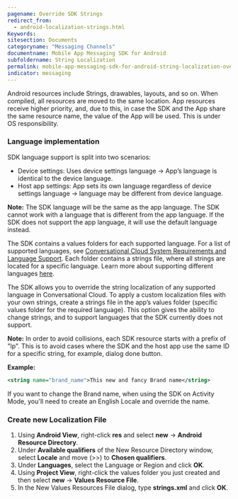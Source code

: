 ```yaml
---
pagename: Override SDK Strings
redirect_from:
  - android-localization-strings.html
Keywords:
sitesection: Documents
categoryname: "Messaging Channels"
documentname: Mobile App Messaging SDK for Android
subfoldername: String Localization
permalink: mobile-app-messaging-sdk-for-android-string-localization-override-sdk-strings.html
indicator: messaging
---
```


Android resources include Strings, drawables, layouts, and so on. When compiled, all resources are moved to the same location. App resources receive higher priority, and, due to this, in case the SDK and the App share the same resource name, the value of the App will be used. This is under OS responsibility.

### Language implementation

SDK language support is split into two scenarios:

- Device settings: Uses device settings language → App’s language is identical to the device language.
- Host app settings: App sets its own language regardless of device settings language → language may be different from device language.

**Note:** The SDK language will be the same as the app language. The SDK cannot work with a language that is different from the app language. If the SDK does not support the app language, it will use the default language instead.

The SDK contains a values folders for each supported language. For a list of supported languages, see [Conversational Cloud System Requirements and Language Support](https://ce-sr.s3.amazonaws.com/CA/Admin/Sys%20req/System%20requirements.pdf). Each folder contains a strings file, where all strings are located for a specific language. Learn more about supporting different languages [here](https://developer.android.com/training/basics/supporting-devices/languages.html).

The SDK allows you to override the string localization of any supported language in Conversational Cloud. To apply a custom localization files with your own strings, create a strings file in the app’s values folder (specific values folder for the required language). This option gives the ability to change strings, and to support languages that the SDK currently does not support.

**Note:** In order to avoid collisions, each SDK resource starts with a prefix of "lp". This is to avoid cases where the SDK and the host app use the same ID for a specific string, for example, dialog done button.

**Example:**

```xml
<string name="brand_name">This new and fancy Brand name</string>
```

<div class="attn-note">If you want to change the Brand name, when using the SDK on Activity Mode, you'll need to create an English Locale and override the name.</div>

### Create new Localization File

1. Using **Android View**, right-click **res** and select **new** → **Android Resource Directory**.
2. Under **Available qualifiers** of the New Resource Directory window, select **Locale** and move (\>\>) to **Chosen qualifiers**.
3. Under **Languages**, select the Language or Region and click **OK**.
4. Using **Project View**, right-click the values folder you just created and then select **new** → **Values Resource File**.
5. In the New Values Resources File dialog, type **strings.xml** and click **OK**.

